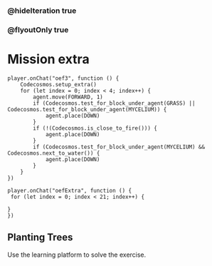 ### @hideIteration true
### @flyoutOnly true
# Mission extra
```blocks
player.onChat("oef3", function () {
    Codecosmos.setup_extra()
    for (let index = 0; index < 4; index++) {
        agent.move(FORWARD, 1)
        if (Codecosmos.test_for_block_under_agent(GRASS) || Codecosmos.test_for_block_under_agent(MYCELIUM)) {
            agent.place(DOWN)
        }
        if (!(Codecosmos.is_close_to_fire())) {
            agent.place(DOWN)
        }
        if (Codecosmos.test_for_block_under_agent(MYCELIUM) && Codecosmos.next_to_water()) {
            agent.place(DOWN)
        }
    }
})
```

```template
player.onChat("oefExtra", function () {
 for (let index = 0; index < 21; index++) {
      
}
})
```

## Planting Trees

Use the learning platform to solve the exercise.
